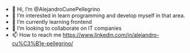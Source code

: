 - 👋 Hi, I’m @AlejandroCunePellegrino
- 👀 I’m interested in learn programming and develop myself in that area.
- 🌱 I’m currently learning frontend
- 💞️ I’m looking to collaborate on IT companies
- 📫 How to reach me https://www.linkedin.com/in/alejandro-cu%C3%B1e-pellegrino/

<!---
AlejandroCunePellegrino/AlejandroCunePellegrino is a ✨ special ✨ repository because its `README.md` (this file) appears on your GitHub profile.
You can click the Preview link to take a look at your changes.
--->
